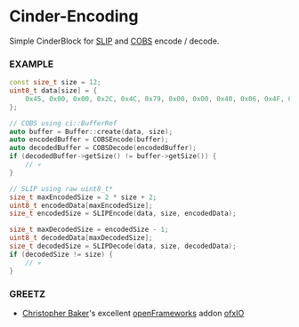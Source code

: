 
# Cinder-Encoding
Simple CinderBlock for [SLIP](https://en.m.wikipedia.org/wiki/Serial_Line_Internet_Protocol) and [COBS](https://en.m.wikipedia.org/wiki/Consistent_Overhead_Byte_Stuffing) encode / decode.

### EXAMPLE
```C++
const size_t size = 12;
uint8_t data[size] = {
    0x45, 0x00, 0x00, 0x2C, 0x4C, 0x79, 0x00, 0x00, 0x40, 0x06, 0x4F, 0x37
};

// COBS using ci::BufferRef
auto buffer = Buffer::create(data, size);
auto encodedBuffer = COBSEncode(buffer);
auto decodedBuffer = COBSDecode(encodedBuffer);
if (decodedBuffer->getSize() != buffer->getSize()) {
    // 💀
}

// SLIP using raw uint8_t*
size_t maxEncodedSize = 2 * size + 2;
uint8_t encodedData[maxEncodedSize];
size_t encodedSize = SLIPEncode(data, size, encodedData);

size_t maxDecodedSize = encodedSize - 1;
uint8_t decodedData[maxDecodedSize];
size_t decodedSize = SLIPDecode(data, size, decodedData);
if (decodedSize != size) {
    // 💀
}
```

### GREETZ
- [Christopher Baker](http://christopherbaker.net)'s excellent [openFrameworks](http://openframeworks.cc) addon [ofxIO](https://github.com/bakercp/ofxIO)
